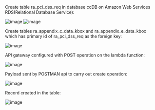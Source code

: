 Create table ra_pci_dss_req in database ccDB on Amazon Web Services RDS(Relational Database Service):

![image](https://github.com/parth1314/lambda_rds/assets/97305249/d521f23b-93fb-4a7d-af67-c62214f78213)
![image](https://github.com/parth1314/lambda_rds/assets/97305249/43a67b3f-993e-48d3-b257-c163fadb2a07)


Create tables ra_appendix_c_data_kbox and ra_appendix_e_data_kbox which has primary id of ra_pci_dss_req as the foreign key:

![image](https://github.com/parth1314/lambda_rds/assets/97305249/f6ddf5a1-858d-46b7-9d6c-429ebc10ea7e)


API gateway configured with POST operation on the lambda function:

![image](https://github.com/parth1314/lambda_rds/assets/97305249/3ebdd25b-9c19-428c-8937-f6c098ca5673)


Payload sent by POSTMAN api to carry out create operation:

![image](https://github.com/parth1314/lambda_rds/assets/97305249/5f619107-828d-45f7-824e-1d08bfe759d9)


Record created in the table:

![image](https://github.com/parth1314/lambda_rds/assets/97305249/f9e8d9e4-dfad-4757-ab1a-fecf9615af76)

